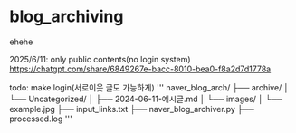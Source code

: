 # blog_archiving
ehehe

2025/6/11: only public contents(no login system) 
https://chatgpt.com/share/6849267e-bacc-8010-bea0-f8a2d7d1778a

todo: make login(서로이웃 글도 가능하게)
'''
naver_blog_arch/
├── archive/
│   └── Uncategorized/
│       ├── 2024-06-11-예시글.md
│       └── images/
│           └── example.jpg
├── input_links.txt
├── naver_blog_archiver.py
├── processed.log
'''
